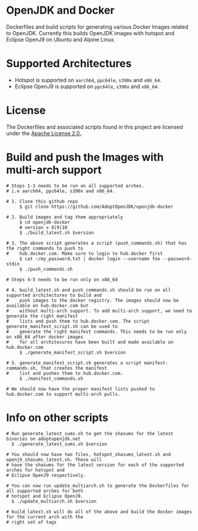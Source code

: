 # OpenJDK and Docker
Dockerfiles and build scripts for generating various Docker Images related to OpenJDK. Currently this builds OpenJDK images with hotspot and Eclipse OpenJ9 on Ubuntu and Alpine Linux.

# Supported Architectures
* Hotspot is supported on ```aarch64```, ```ppc64le```, ```s390x``` and ```x86_64```.
* Eclipse OpenJ9 is supported on ```ppc64le```, ```s390x``` and ```x86_64```.

# License
The Dockerfiles and associated scripts found in this project are licensed under the [Apache License 2.0.](http://www.apache.org/licenses/LICENSE-2.0.html).

# Build and push the Images with multi-arch support

```
# Steps 1-3 needs to be run on all supported arches.
# i.e aarch64, ppc64le, s390x and x86_64.

# 1. Clone this github repo
     $ git clone https://github.com/AdoptOpenJDK/openjdk-docker

# 2. Build images and tag them appropriately
     $ cd openjdk-docker
	 # version = 8|9|10
     $ ./build_latest.sh $version

# 3. The above script generates a script (push_commands.sh) that has the right commands to push to
#    hub.docker.com. Make sure to login to hub.docker first
     $ cat ~/my_password.txt | docker login --username foo --password-stdin
     $ ./push_commands.sh

# Steps 4-5 needs to be run only on x86_64

# 4. build_latest.sh and push_commands.sh should be run on all supported architectures to build and
#    push images to the docker registry. The images should now be available on hub.docker.com but
#    without multi-arch support. To add multi-arch support, we need to generate the right manifest
#    lists and push them to hub.docker.com. The script generate_manifest_script.sh can be used to
#    generate the right manifest commands. This needs to be run only on x86_64 after docker images
#    for all architecures have been built and made available on hub.docker.com
     $ ./generate_manifest_script.sh $version

# 5. generate_manifest_script.sh generates a script manifest-commands.sh, that creates the manifest
#    list and pushes them to hub.docker.com. 
     $ ./manifest_commands.sh

# We should now have the proper manifest lists pushed to hub.docker.com to support multi-arch pulls.
```

# Info on other scripts
```
# Run generate_latest_sums.sh to get the shasums for the latest binaries on adoptopenjdk.net
  $ ./generate_latest_sums.sh $version

# You should now have two files, hotspot_shasums_latest.sh and openj9_shasums_latest.sh. These will
# have the shasums for the latest version for each of the supported arches for hotspot and
# Eclipse OpenJ9 respectively.

# You can now run update_multiarch.sh to generate the Dockerfiles for all supported arches for both
# hotspot and Eclipse OpenJ9.
  $ ./update_multiarch.sh $version

# build_latest.sh will do all of the above and build the docker images for the current arch with the
# right set of tags
```
